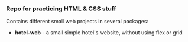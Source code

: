 ### Repo for practicing HTML & CSS stuff

Contains different small web projects in several packages:
* **hotel-web** - a small simple hotel's website, without using flex or grid


